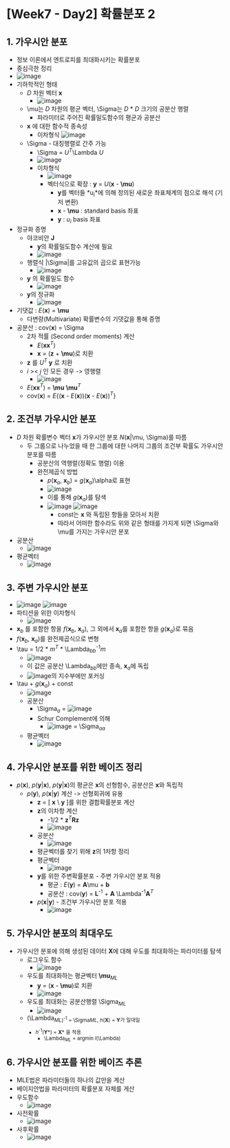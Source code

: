 # [Week7 - Day2] 확률분포 2

## 1. 가우시안 분포
  - 정보 이론에서 엔트로피를 최대화시키는 확률분포
  - 중심극한 정리
  - ![image](image/1.png)
  - 기하학적인 형태 
    - *D* 차원 벡터 **x**
      - ![image](image/2.png)
    - \mu는 *D* 차원의 평균 벡터, \Sigma는 *D* * *D*  크기의 공분산 행렬
      - 파라미터로 주어진 확률밀도함수의 평균과 공분산
    - **x** 에 대한 함수적 종속성
      - 이차형식 ![image](image/3.png)
    - \Sigma - 대칭행렬로 간주 가능
      - \Sigma = *U<sup>T</sup>*\Lambda *U*
      - ![image](image/4.png)
      - 이차형식
        - ![image](image/5.png)
        - 벡터식으로 확장 : **y** = *U*(**x** - **\mu**)
          - **y**를 벡터들 *u<sub>i</sub>*에 의해 정의된 새로운 좌표체계의 점으로 해석 (기저 변환)
          - **x** - **\mu** : standard basis 좌표
          - **y** : *u<sub>i</sub>* basis 좌표
  - 정규화 증명
    - 야코비안 **J**
      - **y**의 확률밀도함수 계산에 필요
      - ![image](image/6.png)
    - 행렬식 |\Sigma|를 고유값의 곱으로 표현가능
      - ![image](image/7.png)
    - **y** 의 확률밀도 함수
      - ![image](image/8.png)
    - **y**의 정규화
      - ![image](image/9.png)
  - 기댓값 : *E*(**x**) = **\mu**
    - 다변량(Multivariate) 확률변수의 기댓값을 통해 증명
  - 공분산 : cov(**x**) = \Sigma
    - 2차 적률 (Second order moments) 계산
      - *E*(**xx**<sup>*T*</sup>)
      - **x** = (**z** + **\mu**)로 치환
    - **z** 를 *U<sup>T</sup>* **y** 로 치환
    - *i* >< *j* 인 모든 경우 -> 영행렬
      - ![image](image/11.png)
    - *E*(**xx**<sup>*T*</sup>) = **\mu** **\mu**<sup>*T*</sup>
    - cov(**x**) = *E*{(**x** - *E*(**x**))(**x** - *E*(**x**))<sup>*T*</sup>}

## 2. 조건부 가우시안 분포
  - *D* 차원 확률변수 벡터 **x**가 가우시안 분포 *N*(**x**|\mu, \Sigma)를 따름
    - 두 그룹으로 나누었을 때 한 그룹에 대한 나머지 그룹의 조건부 확률도 가우시안 분포를 따름
      - 공분산의 역행렬(정확도 행렬) 이용
      - 완전제곱식 방법
        - *p*(**x**<sub>*a*</sub>, **x**<sub>*b*</sub>) = *g*(**x**<sub>*a*</sub>)\alpha로 표현
        - ![image](image/12.png)
        - 이를 통해 *g*(**x**<sub>*a*</sub>)를 탐색
        - ![image](image/13.png) ![image](image/14.png)
          - const는 **x** 와 독립된 항들을 모아서 치환
          - 따라서 어떠한 함수라도 위와 같은 형태를 가지게 되면 \Sigma와 \mu를 가지는 가우시안 분포
  - 공분산
    - ![image](image/15.png)
  - 평균벡터
    - ![image](image/16.png)

## 3. 주변 가우시안 분포
  - ![image](image/17.png) ![image](image/18.png)
  - 파티션을 위한 이차형식
    - ![image](image/19.png)
  - **x**<sub>*b*</sub> 를 포함한 항을 *f*(**x**<sub>*b*</sub>, **x**<sub>*a*</sub>), 그 외에서 **x**<sub>*a*</sub>를 포함한 항을 *g*(**x**<sub>*a*</sub>)로 묶음
  - *f*(**x**<sub>*b*</sub>, **x**<sub>*a*</sub>)를 완전제곱식으로 변형
  - \tau = 1/2 * *m*<sup>*T*</sup> * \Lambda<sub>*bb*</sub><sup>-1</sup>*m*
    - ![image](image/20.png)
    - 이 값은 공분산 \Lambda<sub>*bb*</sub>에만 종속, **x**<sub>*a*</sub>에 독립
    - ![image](image/18.png)의 지수부에만 포커싱
  - \tau + *g*(**x**<sub>*a*</sub>) + const
    - ![image](image/21.png)
    - 공분산 
      - \Sigma<sub>*a*</sub> = ![image](image/22.png)
      - Schur Complement에 의해 
        - ![image](image/22.png) = \Sigma<sub>*aa*</sub>
    - 평균벡터
      - ![image](image/23.png)

## 4. 가우시안 분포를 위한 베이즈 정리
  - *p*(**x**), *p*(**y**|**x**), *p*(**y**|**x**)의 평균은 **x**의 선형함수, 공분산은 **x**와 독립적
    - *p*(**y**), *p*(**x**|**y**) 계산 -> 선형회귀에 유용
      - **z** = [ **x** \ **y** ]를 위한 결합확률분포 계산
      - **z**의 이차항 계산
        - -1/2 * **z**<sup>*T*</sup>**Rz**
        - ![image](image/24.png)
      - 공분산
        - ![image](image/25.png)
      - 평균벡터를 찾기 위해 **z**의 1차항 정리
      - 평균벡터
        - ![image](image/26.png)
      - **y**를 위한 주변확률분포 - 주변 가우시안 분포 적용
        - 평균 : *E*(**y**) = **A**\mu + **b**
        - 공분산 : cov(**y**) = **L**<sup>-1</sup> + **A** \Lambda<sup>-1</sup>**A**<sup>*T*</sup>
      - *p*(**x**|**y**) - 조건부 가우시안 분포 적용
        - ![image](image/27.png)

## 5. 가우시안 분포의 최대우도
  - 가우시안 분포에 의해 생성된 데이터 **X**에 대해 우도를 최대화하는 파라미터를 탐색
    - 로그우도 함수
      - ![image](image/28.png)
    - 우도를 최대화하는 평균벡터 **\mu**<sub>*ML*</sub>
      - **y** = (**x** - **\mu**)로 치환
      - ![image](image/29.png)
    - 우도를 최대화는 공분산행렬 \Sigma<sub>*ML*</sub>
      - ![image](image/30.png)
    - (\Lambda<sub>*ML*)<sup>-1</sup> = \Sigma*ML*, *h*(**X**) = **Y**가 일대일
      - *h*<sup>-1</sup>(**Y***) = **X*** 을 적용
        - \Lambda<sub>*ML*</sub> = argmin *l*(\Lambda)

## 6. 가우시안 분포를 위한 베이즈 추론
  - MLE법은 파라미터들의 하나의 값만을 계산
  - 베이지안법을 파라미터의 확률분포 자체를 게산
  - 우도함수
    - ![image](image/31.png)
  - 사전확률
    - ![image](image/32.png)
  - 사후확률
    - ![image](image/33.png)